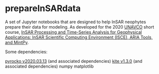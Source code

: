 # prepareInSARdata

A set of Jupyter notebooks that are designed to help InSAR neophytes prepare their data for modeling. As developed for the 2020 <a href="https://www.unavco.org/">UNAVCO</a> short course, <a href="https://www.unavco.org/education/professional-development/short-courses/2020/insar-theory-processing/insar-theory-processing.html">InSAR Processing and Time-Series Analysis for Geophysical Applications: InSAR Scientific Computing Environment (ISCE), ARIA Tools, and MintPy</a>.

Some dependencies:

<a href="https://pyrocko.org/docs/current/install/">pyrocko v2020.03.13</a> (and associated dependencies)
<a href="https://pyrocko.org/kite/docs/current/installation.html">kite v1.3.0</a> (and associated dependencies)
numpy
matplotlib
